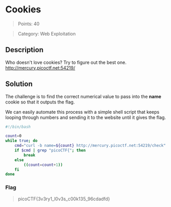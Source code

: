 # Cookies

> Points: 40

> Category: Web Exploitation

## Description

Who doesn't love cookies? Try to figure out the best one. http://mercury.picoctf.net:54219/

## Solution

The challenge is to find the correct numerical value to pass into the **name** cookie so that it outputs the flag.

We can easily automate this process with a simple shell script that keeps looping through numbers and sending it to the website until it gives the flag.

```sh
#!/bin/bash

count=0
while true; do
	cmd="curl -b name=${count} http://mercury.picoctf.net:54219/check"
	if $cmd | grep "picoCTF{"; then
		break
	else
		((count=count+1))
	fi
done
```

### Flag

> picoCTF{3v3ry1_l0v3s_c00k135_96cdadfd}
